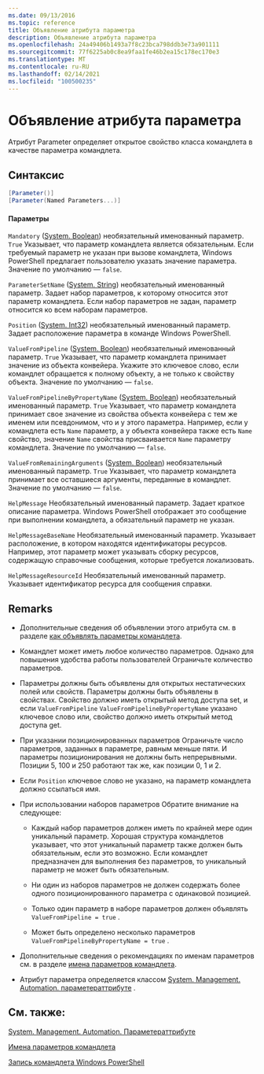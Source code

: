 ```yaml
---
ms.date: 09/13/2016
ms.topic: reference
title: Объявление атрибута параметра
description: Объявление атрибута параметра
ms.openlocfilehash: 24a49406b1493a7f8c23bca798ddb3e73a901111
ms.sourcegitcommit: 77f6225ab0c8ea9faa1fe46b2ea15c178ec170e3
ms.translationtype: MT
ms.contentlocale: ru-RU
ms.lasthandoff: 02/14/2021
ms.locfileid: "100500235"
---
```

# <a name="parameter-attribute-declaration"></a>Объявление атрибута параметра

Атрибут Parameter определяет открытое свойство класса командлета в качестве параметра командлета.

## <a name="syntax"></a>Синтаксис

```csharp
[Parameter()]
[Parameter(Named Parameters...)]
```

#### <a name="parameters"></a>Параметры

`Mandatory` ([System. Boolean](/dotnet/api/System.Boolean)) необязательный именованный параметр. `True` Указывает, что параметр командлета является обязательным. Если требуемый параметр не указан при вызове командлета, Windows PowerShell предлагает пользователю указать значение параметра. Значение по умолчанию — `false`.

`ParameterSetName` ([System. String](/dotnet/api/System.String)) необязательный именованный параметр. Задает набор параметров, к которому относится этот параметр командлета. Если набор параметров не задан, параметр относится ко всем наборам параметров.

`Position` ([System. Int32](/dotnet/api/System.Int32)) необязательный именованный параметр. Задает расположение параметра в команде Windows PowerShell.

`ValueFromPipeline` ([System. Boolean](/dotnet/api/System.Boolean)) необязательный именованный параметр. `True` Указывает, что параметр командлета принимает значение из объекта конвейера. Укажите это ключевое слово, если командлет обращается к полному объекту, а не только к свойству объекта. Значение по умолчанию — `false`.

`ValueFromPipelineByPropertyName` ([System. Boolean](/dotnet/api/System.Boolean)) необязательный именованный параметр. `True` Указывает, что параметр командлета принимает свое значение из свойства объекта конвейера с тем же именем или псевдонимом, что и у этого параметра. Например, если у командлета есть `Name` параметр, а у объекта конвейера также есть `Name` свойство, значение `Name` свойства присваивается `Name` параметру командлета. Значение по умолчанию — `false`.

`ValueFromRemainingArguments` ([System. Boolean](/dotnet/api/System.Boolean)) необязательный именованный параметр. `True` Указывает, что параметр командлета принимает все оставшиеся аргументы, переданные в командлет. Значение по умолчанию — `false`.

`HelpMessage` Необязательный именованный параметр. Задает краткое описание параметра. Windows PowerShell отображает это сообщение при выполнении командлета, а обязательный параметр не указан.

`HelpMessageBaseName` Необязательный именованный параметр. Указывает расположение, в котором находятся идентификаторы ресурсов. Например, этот параметр может указывать сборку ресурсов, содержащую справочные сообщения, которые требуется локализовать.

`HelpMessageResourceId` Необязательный именованный параметр. Указывает идентификатор ресурса для сообщения справки.

## <a name="remarks"></a>Remarks

- Дополнительные сведения об объявлении этого атрибута см. в разделе [как объявлять параметры командлета](./how-to-declare-cmdlet-parameters.md).

- Командлет может иметь любое количество параметров. Однако для повышения удобства работы пользователей Ограничьте количество параметров.

- Параметры должны быть объявлены для открытых нестатических полей или свойств. Параметры должны быть объявлены в свойствах. Свойство должно иметь открытый метод доступа set, и если `ValueFromPipeline` `ValueFromPipelineByPropertyName` указано ключевое слово или, свойство должно иметь открытый метод доступа get.

- При указании позиционированных параметров Ограничьте число параметров, заданных в параметре, равным меньше пяти. И параметры позиционирования не должны быть непрерывными. Позиции 5, 100 и 250 работают так же, как позиции 0, 1 и 2.

- Если `Position` ключевое слово не указано, на параметр командлета должно ссылаться имя.

- При использовании наборов параметров Обратите внимание на следующее:

  - Каждый набор параметров должен иметь по крайней мере один уникальный параметр. Хорошая структура командлетов указывает, что этот уникальный параметр также должен быть обязательным, если это возможно. Если командлет предназначен для выполнения без параметров, то уникальный параметр не может быть обязательным.

  - Ни один из наборов параметров не должен содержать более одного позиционированного параметра с одинаковой позицией.

  - Только один параметр в наборе параметров должен объявлять `ValueFromPipeline = true` .

  - Может быть определено несколько параметров `ValueFromPipelineByPropertyName = true` .

- Дополнительные сведения о рекомендациях по именам параметров см. в разделе [имена параметров командлета](standard-cmdlet-parameter-names-and-types.md).

- Атрибут параметра определяется классом [System. Management. Automation. параметераттрибуте](/dotnet/api/System.Management.Automation.ParameterAttribute) .

## <a name="see-also"></a>См. также:

[System. Management. Automation. Параметераттрибуте](/dotnet/api/System.Management.Automation.ParameterAttribute)

[Имена параметров командлета](standard-cmdlet-parameter-names-and-types.md)

[Запись командлета Windows PowerShell](./writing-a-windows-powershell-cmdlet.md)
